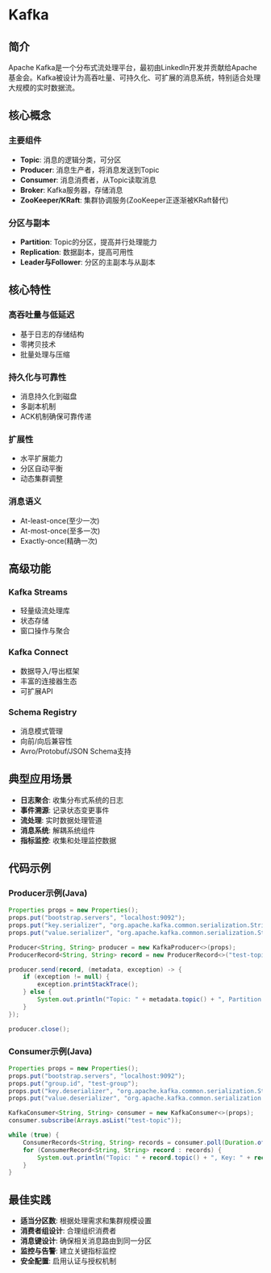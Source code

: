 # Kafka

## 简介

Apache Kafka是一个分布式流处理平台，最初由LinkedIn开发并贡献给Apache基金会。Kafka被设计为高吞吐量、可持久化、可扩展的消息系统，特别适合处理大规模的实时数据流。

## 核心概念

### 主要组件
- **Topic**: 消息的逻辑分类，可分区
- **Producer**: 消息生产者，将消息发送到Topic
- **Consumer**: 消息消费者，从Topic读取消息
- **Broker**: Kafka服务器，存储消息
- **ZooKeeper/KRaft**: 集群协调服务(ZooKeeper正逐渐被KRaft替代)

### 分区与副本
- **Partition**: Topic的分区，提高并行处理能力
- **Replication**: 数据副本，提高可用性
- **Leader与Follower**: 分区的主副本与从副本

## 核心特性

### 高吞吐量与低延迟
- 基于日志的存储结构
- 零拷贝技术
- 批量处理与压缩

### 持久化与可靠性
- 消息持久化到磁盘
- 多副本机制
- ACK机制确保可靠传递

### 扩展性
- 水平扩展能力
- 分区自动平衡
- 动态集群调整

### 消息语义
- At-least-once(至少一次)
- At-most-once(至多一次)
- Exactly-once(精确一次)

## 高级功能

### Kafka Streams
- 轻量级流处理库
- 状态存储
- 窗口操作与聚合

### Kafka Connect
- 数据导入/导出框架
- 丰富的连接器生态
- 可扩展API

### Schema Registry
- 消息模式管理
- 向前/向后兼容性
- Avro/Protobuf/JSON Schema支持

## 典型应用场景

- **日志聚合**: 收集分布式系统的日志
- **事件溯源**: 记录状态变更事件
- **流处理**: 实时数据处理管道
- **消息系统**: 解耦系统组件
- **指标监控**: 收集和处理监控数据

## 代码示例

### Producer示例(Java)

```java
Properties props = new Properties();
props.put("bootstrap.servers", "localhost:9092");
props.put("key.serializer", "org.apache.kafka.common.serialization.StringSerializer");
props.put("value.serializer", "org.apache.kafka.common.serialization.StringSerializer");

Producer<String, String> producer = new KafkaProducer<>(props);
ProducerRecord<String, String> record = new ProducerRecord<>("test-topic", "key", "value");

producer.send(record, (metadata, exception) -> {
    if (exception != null) {
        exception.printStackTrace();
    } else {
        System.out.println("Topic: " + metadata.topic() + ", Partition: " + metadata.partition() + ", Offset: " + metadata.offset());
    }
});

producer.close();
```

### Consumer示例(Java)

```java
Properties props = new Properties();
props.put("bootstrap.servers", "localhost:9092");
props.put("group.id", "test-group");
props.put("key.deserializer", "org.apache.kafka.common.serialization.StringDeserializer");
props.put("value.deserializer", "org.apache.kafka.common.serialization.StringDeserializer");

KafkaConsumer<String, String> consumer = new KafkaConsumer<>(props);
consumer.subscribe(Arrays.asList("test-topic"));

while (true) {
    ConsumerRecords<String, String> records = consumer.poll(Duration.ofMillis(100));
    for (ConsumerRecord<String, String> record : records) {
        System.out.println("Topic: " + record.topic() + ", Key: " + record.key() + ", Value: " + record.value());
    }
}
```

## 最佳实践

- **适当分区数**: 根据处理需求和集群规模设置
- **消费者组设计**: 合理组织消费者
- **消息键设计**: 确保相关消息路由到同一分区
- **监控与告警**: 建立关键指标监控
- **安全配置**: 启用认证与授权机制 